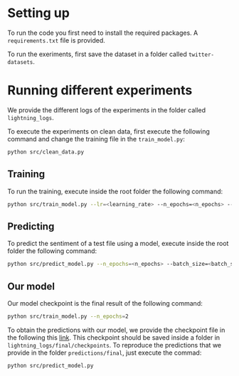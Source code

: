 # Setting up
To run the code you first need to install the required packages. A `requirements.txt` file is provided.

To run the exeriments, first save the dataset in a folder called `twitter-datasets`.

# Running different experiments

We provide the different logs of the experiments in the folder called `lightning_logs`. 

To execute the experiments on clean data, first execute the following command and change the training file in the `train_model.py`:

```bash
python src/clean_data.py
```

## Training

To run the training, execute inside the root folder the following command:
```bash
python src/train_model.py --lr=<learning_rate> --n_epochs=<n_epochs> --batch_size=<batch_size> --n_workers=<n_workers> --label_smoothing=<label_smoothing> --sched_step_size=<sched_step_size> --sched_gamma=<sched_gamma>
```

## Predicting

To predict the sentiment of a test file using a model, execute inside the root folder the following command:

```bash
python src/predict_model.py --n_epochs=<n_epochs> --batch_size=<batch_size> --n_workers=<n_workers> --model=<model>
```

## Our model
Our model checkpoint is the final result of the following command:

```bash
python src/train_model.py --n_epochs=2
```

To obtain the predictions with our model, we provide the checkpoint file in the following this [link](https://drive.google.com/file/d/1lFxrWlc5EsQ6UJ0oovd07sAGTlZFa_1M/view?usp=sharing). This checkpoint should be saved inside a folder in `lightning_logs/final/checkpoints`. To reproduce the predictions that we provide in the folder `predictions/final`, just execute the commad:

```bash
python src/predict_model.py 
```